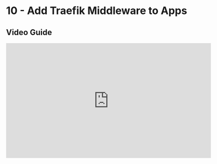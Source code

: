 # 10 - Add Traefik Middleware to Apps

## Video Guide

<iframe width="560" height="315" src="https://www.youtube.com/embed/hDdFKE5-c44" title="YouTube video player" frameborder="0" allow="accelerometer; autoplay; clipboard-write; encrypted-media; gyroscope; picture-in-picture" allowfullscreen></iframe>
